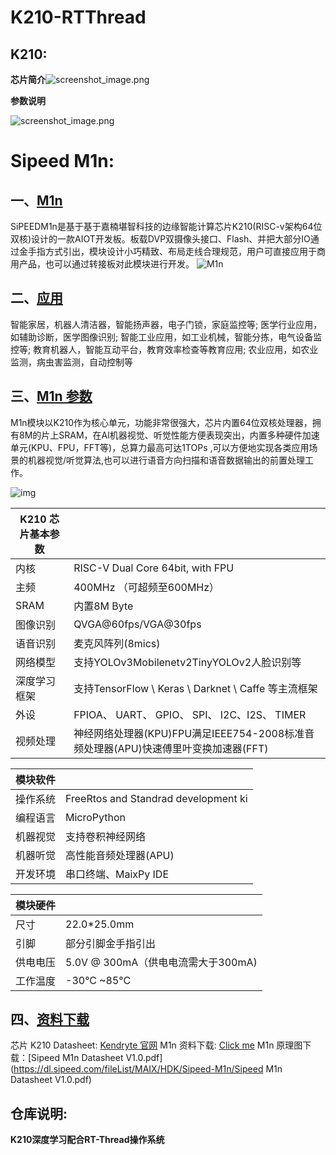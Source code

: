 # K210-RTThread

## **K210**:

**芯片简介**![screenshot_image.png](https://oss-club.rt-thread.org/uploads/20230712/e829296c294981791c97ec098a05865e.png.webp)

**参数说明**

![screenshot_image.png](https://oss-club.rt-thread.org/uploads/20230712/9a835697c0bcdf4f98525933f6c6cfdb.png.webp)

# Sipeed M1n:

## 一、[M1n](https://wiki.sipeed.com/hardware/zh/maix/M1n.html#M1n)

SiPEEDM1n是基于基于嘉楠堪智科技的边缘智能计算芯片K210(RISC-v架构64位双核)设计的一款AIOT开发板。板载DVP双摄像头接口、Flash、并把大部分IO通过金手指方式引出，模块设计小巧精致、布局走线合理规范，用户可直接应用于商用产品，也可以通过转接板对此模块进行开发。
![M1n](https://wiki.sipeed.com/hardware/zh/maix/assets/m1n/M1n_1.png)

## 二、[应用](https://wiki.sipeed.com/hardware/zh/maix/M1n.html#应用)

智能家居，机器人清洁器，智能扬声器，电子门锁，家庭监控等;
医学行业应用，如辅助诊断，医学图像识别;
智能工业应用，如工业机械，智能分拣，电气设备监控等;
教育机器人，智能互动平台，教育效率检查等教育应用;
农业应用，如农业监测，病虫害监测，自动控制等

## 三、[M1n 参数](https://wiki.sipeed.com/hardware/zh/maix/M1n.html#M1n-参数)

M1n模块以K210作为核心单元，功能非常很强大，芯片内置64位双核处理器，拥有8M的片上SRAM，在Al机器视觉、听觉性能方便表现突出，内置多种硬件加速单元(KPU、FPU，FFT等)，总算力最高可达1TOPs ,可以方便地实现各类应用场景的机器视觉/听觉算法,也可以进行语音方向扫描和语音数据输出的前置处理工作。

![img](https://wiki.sipeed.com/hardware/zh/maix/assets/m1n/M1n.png)

| K210 芯片基本参数 |                                                              |
| ----------------- | ------------------------------------------------------------ |
| 内核              | RISC-V Dual Core 64bit, with FPU                             |
| 主频              | 400MHz （可超频至600MHz）                                    |
| SRAM              | 内置8M Byte                                                  |
| 图像识别          | QVGA@60fps/VGA@30fps                                         |
| 语音识别          | 麦克风阵列(8mics)                                            |
| 网络模型          | 支持YOLOv3Mobilenetv2TinyYOLOv2人脸识别等                    |
| 深度学习框架      | 支持TensorFlow \ Keras \ Darknet \ Caffe 等主流框架          |
| 外设              | FPIOA、 UART、 GPIO、 SPI、 I2C、I2S、 TIMER                 |
| 视频处理          | 神经网络处理器(KPU)FPU满足IEEE754-2008标准音频处理器(APU)快速傅里叶变换加速器(FFT) |

| 模块软件 |                                      |
| -------- | ------------------------------------ |
| 操作系统 | FreeRtos and Standrad development ki |
| 编程语言 | MicroPython                          |
| 机器视觉 | 支持卷积神经网络                     |
| 机器听觉 | 高性能音频处理器(APU)                |
| 开发环境 | 串口终端、MaixPy IDE                 |

| 模块硬件 |                                    |
| -------- | ---------------------------------- |
| 尺寸     | 22.0*25.0mm                        |
| 引脚     | 部分引脚金手指引出                 |
| 供电电压 | 5.0V @ 300mA（供电电流需大于300mA) |
| 工作温度 | -30°C ~85°C                        |

## 四、[资料下载](https://wiki.sipeed.com/hardware/zh/maix/M1n.html#资料下载)

芯片 K210 Datasheet: [Kendryte 官网](https://canaan-creative.com/)
M1n 资料下载: [Click me](https://dl.sipeed.com/shareURL/MAIX/HDK/Sipeed-M1n)
M1n 原理图下载：[Sipeed M1n Datasheet V1.0.pdf](https://dl.sipeed.com/fileList/MAIX/HDK/Sipeed-M1n/Sipeed M1n Datasheet V1.0.pdf)

## 仓库说明:

**K210深度学习配合RT-Thread操作系统**

